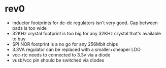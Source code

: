 # rev0

* Inductor footprints for dc-dc regulators isn't very good. Gap between pads is too wide
* 32KHz crystal footprint is too big for any 32KHz crystal that's available to buy
* SPI NOR footprint is a no go for any 256Mbit chips
* 3.3VA regulator can be replaced with a smaller+cheaper LDO
* vcc-rtc needs to connected to 3.3v via a diode
* vusb/vcc pin should be switched via diodes
